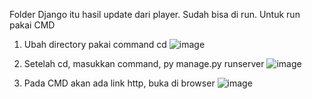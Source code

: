 Folder Django itu hasil update dari player. Sudah bisa di run. Untuk run pakai CMD

1. Ubah directory pakai command cd
![image](https://user-images.githubusercontent.com/70830660/193610776-aa0cb1b9-024e-4572-974d-9a0ecfbc063f.png)

2. Setelah cd, masukkan command, py manage.py runserver
![image](https://user-images.githubusercontent.com/70830660/193611327-ea6f8381-ffb3-4d44-97a8-4d63e662a6b8.png)

3. Pada CMD akan ada link http, buka di browser
![image](https://user-images.githubusercontent.com/70830660/193611370-961634b8-1b18-46d0-b688-72c21f87081b.png)
